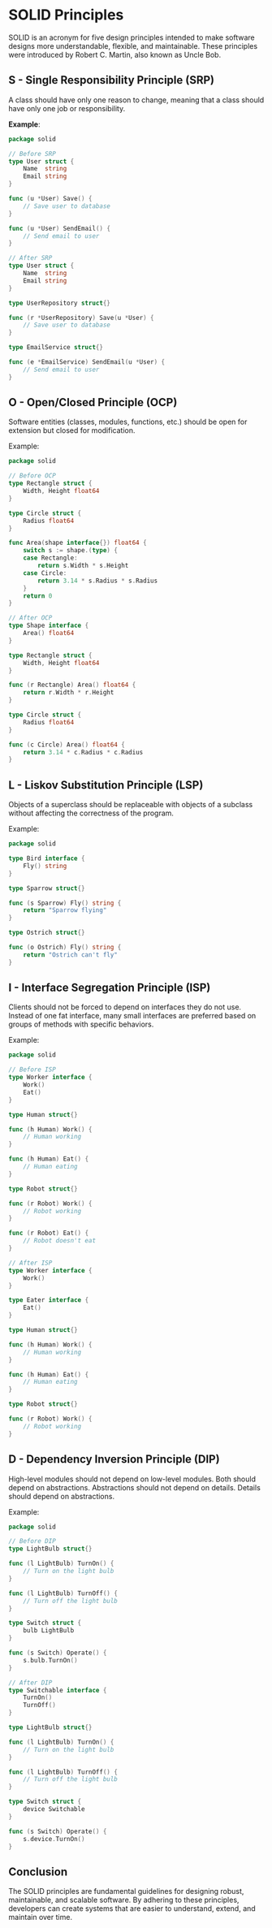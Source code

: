 # SOLID Principles

SOLID is an acronym for five design principles intended to make software designs more understandable, flexible, and maintainable. These principles were introduced by Robert C. Martin, also known as Uncle Bob.

## S - Single Responsibility Principle (SRP)

A class should have only one reason to change, meaning that a class should have only one job or responsibility.

**Example**:
```go
package solid

// Before SRP
type User struct {
    Name  string
    Email string
}

func (u *User) Save() {
    // Save user to database
}

func (u *User) SendEmail() {
    // Send email to user
}

// After SRP
type User struct {
    Name  string
    Email string
}

type UserRepository struct{}

func (r *UserRepository) Save(u *User) {
    // Save user to database
}

type EmailService struct{}

func (e *EmailService) SendEmail(u *User) {
    // Send email to user
}
```

## O - Open/Closed Principle (OCP)
Software entities (classes, modules, functions, etc.) should be open for extension but closed for modification.

Example:
```go
package solid

// Before OCP
type Rectangle struct {
    Width, Height float64
}

type Circle struct {
    Radius float64
}

func Area(shape interface{}) float64 {
    switch s := shape.(type) {
    case Rectangle:
        return s.Width * s.Height
    case Circle:
        return 3.14 * s.Radius * s.Radius
    }
    return 0
}

// After OCP
type Shape interface {
    Area() float64
}

type Rectangle struct {
    Width, Height float64
}

func (r Rectangle) Area() float64 {
    return r.Width * r.Height
}

type Circle struct {
    Radius float64
}

func (c Circle) Area() float64 {
    return 3.14 * c.Radius * c.Radius
}
```
## L - Liskov Substitution Principle (LSP)
Objects of a superclass should be replaceable with objects of a subclass without affecting the correctness of the program.

Example:
```go
package solid

type Bird interface {
    Fly() string
}

type Sparrow struct{}

func (s Sparrow) Fly() string {
    return "Sparrow flying"
}

type Ostrich struct{}

func (o Ostrich) Fly() string {
    return "Ostrich can't fly"
}
```
## I - Interface Segregation Principle (ISP)
Clients should not be forced to depend on interfaces they do not use. Instead of one fat interface, many small interfaces are preferred based on groups of methods with specific behaviors.

Example:
```go
package solid

// Before ISP
type Worker interface {
    Work()
    Eat()
}

type Human struct{}

func (h Human) Work() {
    // Human working
}

func (h Human) Eat() {
    // Human eating
}

type Robot struct{}

func (r Robot) Work() {
    // Robot working
}

func (r Robot) Eat() {
    // Robot doesn't eat
}

// After ISP
type Worker interface {
    Work()
}

type Eater interface {
    Eat()
}

type Human struct{}

func (h Human) Work() {
    // Human working
}

func (h Human) Eat() {
    // Human eating
}

type Robot struct{}

func (r Robot) Work() {
    // Robot working
}
```
## D - Dependency Inversion Principle (DIP)
High-level modules should not depend on low-level modules. Both should depend on abstractions. Abstractions should not depend on details. Details should depend on abstractions.

Example:
```go
package solid

// Before DIP
type LightBulb struct{}

func (l LightBulb) TurnOn() {
    // Turn on the light bulb
}

func (l LightBulb) TurnOff() {
    // Turn off the light bulb
}

type Switch struct {
    bulb LightBulb
}

func (s Switch) Operate() {
    s.bulb.TurnOn()
}

// After DIP
type Switchable interface {
    TurnOn()
    TurnOff()
}

type LightBulb struct{}

func (l LightBulb) TurnOn() {
    // Turn on the light bulb
}

func (l LightBulb) TurnOff() {
    // Turn off the light bulb
}

type Switch struct {
    device Switchable
}

func (s Switch) Operate() {
    s.device.TurnOn()
}
```

## Conclusion
The SOLID principles are fundamental guidelines for designing robust, maintainable, and scalable software. By adhering to these principles, developers can create systems that are easier to understand, extend, and maintain over time.